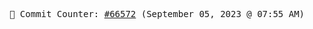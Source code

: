 <p align="center">
    <samp>
        📮 Commit Counter: <a href="https://github.com/Javascript-void0/Javascript-void0/commits/main">#66572</a> (September 05, 2023 @ 07:55 AM)
    </samp>
</p>